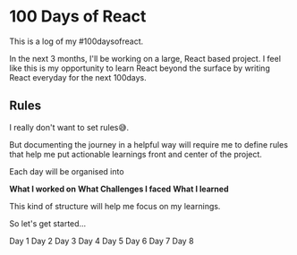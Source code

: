 # 100 Days of React

This is a log of my #100daysofreact.

In the next 3 months, I'll be working on a large, React based project. I feel like this is my opportunity to learn React beyond the surface by writing React everyday for the next 100days. 

## Rules
I really don't want to set rules😅.

But documenting the journey in a helpful way will require me to define rules that help me put actionable learnings front and center of the project. 

Each day will be organised into

**What I worked on**
**What Challenges I faced**
**What I learned**

This kind of structure will help me focus on my learnings. 

So let's get started... 

Day 1
Day 2
Day 3
Day 4
Day 5
Day 6
Day 7
Day 8